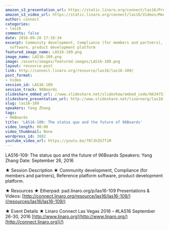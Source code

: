 ```yaml
---
amazon_s3_presentation_url: https://static.linaro.org/connect/las16/Presentations/Monday/LAS16-109%20-%20The%20status%20quo%20and%20the%20future%20of%2096Boards.pdf
amazon_s3_video_url: https://static.linaro.org/connect/las16/Videos/Monday/LAS16-109%20The%20status%20quo%20and%20the%20future%20of%2096Boards.mp4
author: connect
categories:
- las16
comments: false
date: 2016-09-20 17:10:34
excerpt: Community development, Compliance (for members and partners), Reference platform
  software, product development platform
featured_image_name: LAS16-109.png
image_name: LAS16-109.png
image: /assets/images/featured-images/LAS16-109.png
layout: resource-post
link: http://connect.linaro.org/resource/las16/las16-109/
post_format:
- Video
session_id: LAS16-109
session_track: 96Boards
slideshare_embed_url: //www.slideshare.net/slideshow/embed_code/66347531
slideshare_presentation_url: http://www.slideshare.net/linaroorg/las16109-las16109-the-status-quo-and-the-future-of-96boards
slug: las16-109
speakers: Yang Zhang
tags:
- 96Boards
title: 'LAS16-109: The status quo and the future of 96Boards'
video_length: 00:00
video_thumbnail: None
wordpress_id: 3802
youtube_video_url: https://youtu.be/70l3hZG7fiM
---
```


LAS16-109: The status quo and the future of 96Boards
Speakers: Yang Zhang
Date: September 26, 2016

★ Session Description ★
Community development, Compliance (for members and partners), Reference platform software, product development platform.

★ Resources ★
Etherpad: pad.linaro.org/p/las16-109
Presentations & Videos: [http://connect.linaro.org/resource/las16/las16-109/](/resources/las16/las16-109/)

★ Event Details ★
Linaro Connect Las Vegas 2016 – #LAS16
September 26-30, 2016
[http://www.linaro.org](http://www.linaro.org/)
[http://connect.linaro.org](/)